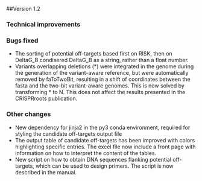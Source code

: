 ##Version 1.2
### Technical improvements

### Bugs fixed
  * The sorting of potential off-targets based first on RISK, then on DeltaG_B condisered DeltaG_B as a string, rather than a float number. 
  * Variants overlapping deletions (*) were integrated in the genome during the generation of the variant-aware reference, but were automatically removed by faToTwoBit, resulting in a shift of coordinates between the fasta and the two-bit variant-aware genomes. This is now solved by transforming \* to N. This does not affect the results presented in the CRISPRroots publication.  

### Other changes
  * New dependency for jinja2 in the py3 conda environment, required for styling the candidate off-targets output file
  * The output table of candidate off-targets has been improved with colors highlighting specific entries. The excel file now include a front page with information on how to interpret the content of the tables.
  * New script on how to obtain DNA sequences flanking potential off-targets, which can be used to design primers. The script is now described in the manual.

